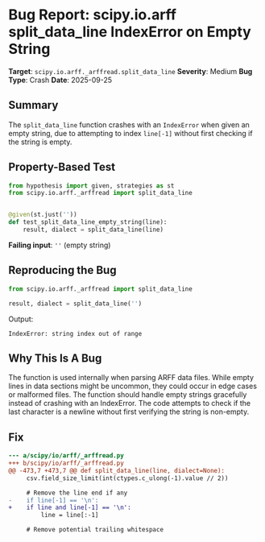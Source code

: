 # Bug Report: scipy.io.arff split_data_line IndexError on Empty String

**Target**: `scipy.io.arff._arffread.split_data_line`
**Severity**: Medium
**Bug Type**: Crash
**Date**: 2025-09-25

## Summary

The `split_data_line` function crashes with an `IndexError` when given an empty string, due to attempting to index `line[-1]` without first checking if the string is empty.

## Property-Based Test

```python
from hypothesis import given, strategies as st
from scipy.io.arff._arffread import split_data_line


@given(st.just(''))
def test_split_data_line_empty_string(line):
    result, dialect = split_data_line(line)
```

**Failing input**: `''` (empty string)

## Reproducing the Bug

```python
from scipy.io.arff._arffread import split_data_line

result, dialect = split_data_line('')
```

Output:
```
IndexError: string index out of range
```

## Why This Is A Bug

The function is used internally when parsing ARFF data files. While empty lines in data sections might be uncommon, they could occur in edge cases or malformed files. The function should handle empty strings gracefully instead of crashing with an IndexError. The code attempts to check if the last character is a newline without first verifying the string is non-empty.

## Fix

```diff
--- a/scipy/io/arff/_arffread.py
+++ b/scipy/io/arff/_arffread.py
@@ -473,7 +473,7 @@ def split_data_line(line, dialect=None):
     csv.field_size_limit(int(ctypes.c_ulong(-1).value // 2))

     # Remove the line end if any
-    if line[-1] == '\n':
+    if line and line[-1] == '\n':
         line = line[:-1]

     # Remove potential trailing whitespace
```